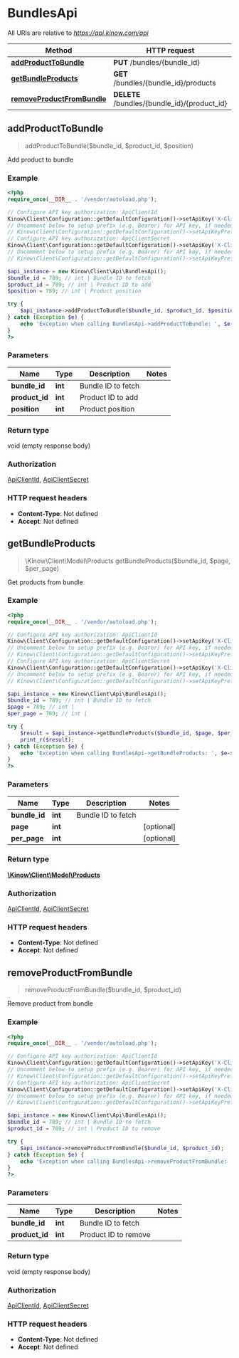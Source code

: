 # BundlesApi

All URIs are relative to *https://api.kinow.com/api*

Method | HTTP request | Description
------------- | ------------- | -------------
[**addProductToBundle**](#addProductToBundle) | **PUT** /bundles/{bundle_id} | 
[**getBundleProducts**](#getBundleProducts) | **GET** /bundles/{bundle_id}/products | 
[**removeProductFromBundle**](#removeProductFromBundle) | **DELETE** /bundles/{bundle_id}/{product_id} | 


## **addProductToBundle**
> addProductToBundle($bundle_id, $product_id, $position)



Add product to bundle

### Example
```php
<?php
require_once(__DIR__ . '/vendor/autoload.php');

// Configure API key authorization: ApiClientId
Kinow\Client\Configuration::getDefaultConfiguration()->setApiKey('X-Client-Id', 'YOUR_API_KEY');
// Uncomment below to setup prefix (e.g. Bearer) for API key, if needed
// Kinow\Client\Configuration::getDefaultConfiguration()->setApiKeyPrefix('X-Client-Id', 'Bearer');
// Configure API key authorization: ApiClientSecret
Kinow\Client\Configuration::getDefaultConfiguration()->setApiKey('X-Client-Secret', 'YOUR_API_KEY');
// Uncomment below to setup prefix (e.g. Bearer) for API key, if needed
// Kinow\Client\Configuration::getDefaultConfiguration()->setApiKeyPrefix('X-Client-Secret', 'Bearer');

$api_instance = new Kinow\Client\Api\BundlesApi();
$bundle_id = 789; // int | Bundle ID to fetch
$product_id = 789; // int | Product ID to add
$position = 789; // int | Product position

try {
    $api_instance->addProductToBundle($bundle_id, $product_id, $position);
} catch (Exception $e) {
    echo 'Exception when calling BundlesApi->addProductToBundle: ', $e->getMessage(), PHP_EOL;
}
?>
```

### Parameters

Name | Type | Description  | Notes
------------- | ------------- | ------------- | -------------
 **bundle_id** | **int**| Bundle ID to fetch |
 **product_id** | **int**| Product ID to add |
 **position** | **int**| Product position |

### Return type

void (empty response body)

### Authorization

[ApiClientId](#ApiClientId), [ApiClientSecret](#ApiClientSecret)

### HTTP request headers

 - **Content-Type**: Not defined
 - **Accept**: Not defined

## **getBundleProducts**
> \Kinow\Client\Model\Products getBundleProducts($bundle_id, $page, $per_page)



Get products from bundle

### Example
```php
<?php
require_once(__DIR__ . '/vendor/autoload.php');

// Configure API key authorization: ApiClientId
Kinow\Client\Configuration::getDefaultConfiguration()->setApiKey('X-Client-Id', 'YOUR_API_KEY');
// Uncomment below to setup prefix (e.g. Bearer) for API key, if needed
// Kinow\Client\Configuration::getDefaultConfiguration()->setApiKeyPrefix('X-Client-Id', 'Bearer');
// Configure API key authorization: ApiClientSecret
Kinow\Client\Configuration::getDefaultConfiguration()->setApiKey('X-Client-Secret', 'YOUR_API_KEY');
// Uncomment below to setup prefix (e.g. Bearer) for API key, if needed
// Kinow\Client\Configuration::getDefaultConfiguration()->setApiKeyPrefix('X-Client-Secret', 'Bearer');

$api_instance = new Kinow\Client\Api\BundlesApi();
$bundle_id = 789; // int | Bundle ID to fetch
$page = 789; // int | 
$per_page = 789; // int | 

try {
    $result = $api_instance->getBundleProducts($bundle_id, $page, $per_page);
    print_r($result);
} catch (Exception $e) {
    echo 'Exception when calling BundlesApi->getBundleProducts: ', $e->getMessage(), PHP_EOL;
}
?>
```

### Parameters

Name | Type | Description  | Notes
------------- | ------------- | ------------- | -------------
 **bundle_id** | **int**| Bundle ID to fetch |
 **page** | **int**|  | [optional]
 **per_page** | **int**|  | [optional]

### Return type

[**\Kinow\Client\Model\Products**](#Products)

### Authorization

[ApiClientId](#ApiClientId), [ApiClientSecret](#ApiClientSecret)

### HTTP request headers

 - **Content-Type**: Not defined
 - **Accept**: Not defined

## **removeProductFromBundle**
> removeProductFromBundle($bundle_id, $product_id)



Remove product from bundle

### Example
```php
<?php
require_once(__DIR__ . '/vendor/autoload.php');

// Configure API key authorization: ApiClientId
Kinow\Client\Configuration::getDefaultConfiguration()->setApiKey('X-Client-Id', 'YOUR_API_KEY');
// Uncomment below to setup prefix (e.g. Bearer) for API key, if needed
// Kinow\Client\Configuration::getDefaultConfiguration()->setApiKeyPrefix('X-Client-Id', 'Bearer');
// Configure API key authorization: ApiClientSecret
Kinow\Client\Configuration::getDefaultConfiguration()->setApiKey('X-Client-Secret', 'YOUR_API_KEY');
// Uncomment below to setup prefix (e.g. Bearer) for API key, if needed
// Kinow\Client\Configuration::getDefaultConfiguration()->setApiKeyPrefix('X-Client-Secret', 'Bearer');

$api_instance = new Kinow\Client\Api\BundlesApi();
$bundle_id = 789; // int | Bundle ID to fetch
$product_id = 789; // int | Product ID to remove

try {
    $api_instance->removeProductFromBundle($bundle_id, $product_id);
} catch (Exception $e) {
    echo 'Exception when calling BundlesApi->removeProductFromBundle: ', $e->getMessage(), PHP_EOL;
}
?>
```

### Parameters

Name | Type | Description  | Notes
------------- | ------------- | ------------- | -------------
 **bundle_id** | **int**| Bundle ID to fetch |
 **product_id** | **int**| Product ID to remove |

### Return type

void (empty response body)

### Authorization

[ApiClientId](#ApiClientId), [ApiClientSecret](#ApiClientSecret)

### HTTP request headers

 - **Content-Type**: Not defined
 - **Accept**: Not defined

